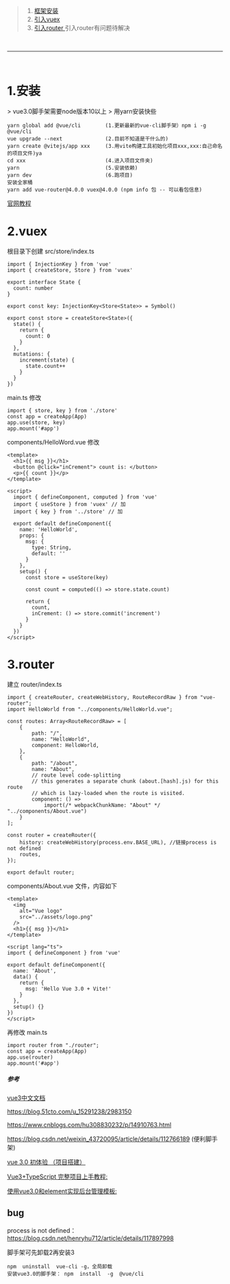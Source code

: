 ﻿> 1. <a href="#h1"> 框架安装 </a>
> 2. <a href="#h2"> 引入vuex </a>
> 3. <a href="#h3"> 引入router </a>
> 引入router有问题待解决

<br/><hr/><br/>


<h1 id="h1"> 1.安装 </h1>
> vue3.0脚手架需要node版本10以上
> 用yarn安装快些

```
yarn global add @vue/cli      	(1.更新最新的vue-cli脚手架）npm i -g @vue/cli
vue upgrade --next     			(2.目前不知道是干什么的)
yarn create @vitejs/app xxx		(3.用vite构建工具初始化项目xxx,xxx:自己命名的项目文件)ya
cd xxx							(4.进入项目文件夹)
yarn							(5.安装依赖)
yarn dev						(6.跑项目)
安装全家桶
yarn add vue-router@4.0.0 vuex@4.0.0 (npm info 包 -- 可以看包信息)
```

[官网教程]('https://v3.cn.vuejs.org/guide/installation.html')


<h1 id="h2"> 2.vuex </h1>
根目录下创建 src/store/index.ts

```
import { InjectionKey } from 'vue'
import { createStore, Store } from 'vuex'

export interface State {
  count: number
}

export const key: InjectionKey<Store<State>> = Symbol()

export const store = createStore<State>({
  state() {
    return {
      count: 0
    }
  },
  mutations: {
    increment(state) {
      state.count++
    }
  }
})
```

main.ts 修改

```
import { store, key } from './store'
const app = createApp(App)
app.use(store, key)
app.mount('#app')
```

components/HelloWord.vue 修改

```
<template>
  <h1>{{ msg }}</h1>
  <button @click="inCrement"> count is: </button>
  <p>{{ count }}</p>
</template>

<script>
  import { defineComponent, computed } from 'vue'
  import { useStore } from 'vuex' // 加
  import { key } from '../store' // 加

  export default defineComponent({
    name: 'HelloWorld',
    props: {
      msg: {
        type: String,
        default: ''
      }
    },
    setup() {
      const store = useStore(key)

      const count = computed(() => store.state.count)

      return {
        count,
        inCrement: () => store.commit('increment')
      }
    }
  })
</script>
```

<h1 id="h3"> 3.router </h1>

建立 router/index.ts

```
import { createRouter, createWebHistory, RouteRecordRaw } from "vue-router";
import HelloWorld from "../components/HelloWorld.vue";

const routes: Array<RouteRecordRaw> = [
    {
        path: "/",
        name: "HelloWorld",
        component: HelloWorld,
    },
    {
        path: "/about",
        name: "About",
        // route level code-splitting
        // this generates a separate chunk (about.[hash].js) for this route
        // which is lazy-loaded when the route is visited.
        component: () =>
            import(/* webpackChunkName: "About" */ "../components/About.vue")
    }
];

const router = createRouter({
    history: createWebHistory(process.env.BASE_URL), //链接process is not defined
    routes,
});

export default router;
```

components/About.vue 文件，内容如下

```
<template>
  <img
    alt="Vue logo"
    src="../assets/logo.png"
  />
  <h1>{{ msg }}</h1>
</template>

<script lang="ts">
import { defineComponent } from 'vue'

export default defineComponent({
  name: 'About',
  data() {
    return {
      msg: 'Hello Vue 3.0 + Vite!'
    }
  },
  setup() {}
})
</script>
```

再修改 main.ts

```
import router from "./router";
const app = createApp(App)
app.use(router)
app.mount('#app')
```











##### 参考
[vue3中文文档]('https://vue3js.cn/docs/zh/')

https://blog.51cto.com/u_15291238/2983150

https://www.cnblogs.com/hu308830232/p/14910763.html

https://blog.csdn.net/weixin_43720095/article/details/112766189  (便利脚手架)

[vue 3.0 初体验 （项目搭建）](https://www.cnblogs.com/yf-html/p/12753540.html)

[ Vue3+TypeScript 完整项目上手教程: ](https://blog.csdn.net/xgangzai/article/details/108878178)

[ 使用vue3.0和element实现后台管理模板: ](https://www.cnblogs.com/zhoulifeng/p/10123632.html)


## bug

process is not defined： https://blog.csdn.net/henryhu712/article/details/117897998

脚手架可先卸载2再安装3
```
npm  uninstall  vue-cli -g，全局卸载
安装vue3.0的脚手架： npm  install  -g  @vue/cli
```